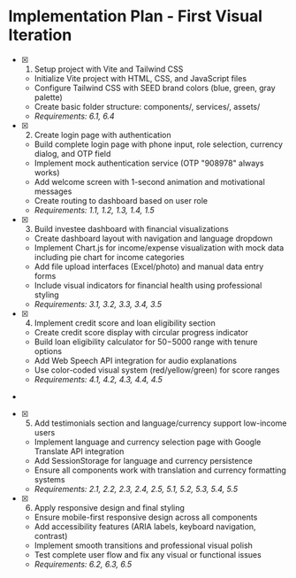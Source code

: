 # Implementation Plan - First Visual Iteration

- [x] 1. Setup project with Vite and Tailwind CSS





  - Initialize Vite project with HTML, CSS, and JavaScript files
  - Configure Tailwind CSS with SEED brand colors (blue, green, gray palette)
  - Create basic folder structure: components/, services/, assets/
  - _Requirements: 6.1, 6.4_

- [x] 2. Create login page with authentication





  - Build complete login page with phone input, role selection, currency dialog, and OTP field
  - Implement mock authentication service (OTP "908978" always works)
  - Add welcome screen with 1-second animation and motivational messages
  - Create routing to dashboard based on user role
  - _Requirements: 1.1, 1.2, 1.3, 1.4, 1.5_

- [x] 3. Build investee dashboard with financial visualizations
  - Create dashboard layout with navigation and language dropdown
  - Implement Chart.js for income/expense visualization with mock data including pie chart for income categories
  - Add file upload interfaces (Excel/photo) and manual data entry forms
  - Include visual indicators for financial health using professional styling
  - _Requirements: 3.1, 3.2, 3.3, 3.4, 3.5_

- [x] 4. Implement credit score and loan eligibility section
  - Create credit score display with circular progress indicator
  - Build loan eligibility calculator for $50-$5000 range with tenure options
  - Add Web Speech API integration for audio explanations
  - Use color-coded visual system (red/yellow/green) for score ranges
  - _Requirements: 4.1, 4.2, 4.3, 4.4, 4.5_
-

- [x] 5. Add testimonials section and language/currency support
low-income users
  - Implement language and currency selection page with Google Translate API integration
  - Add SessionStorage for language and currency persistence
  - Ensure all components work with translation and currency formatting systems
  - _Requirements: 2.1, 2.2, 2.3, 2.4, 2.5, 5.1, 5.2, 5.3, 5.4, 5.5_

- [x] 6. Apply responsive design and final styling





  - Ensure mobile-first responsive design across all components
  - Add accessibility features (ARIA labels, keyboard navigation, contrast)
  - Implement smooth transitions and professional visual polish
  - Test complete user flow and fix any visual or functional issues
  - _Requirements: 6.2, 6.3, 6.5_